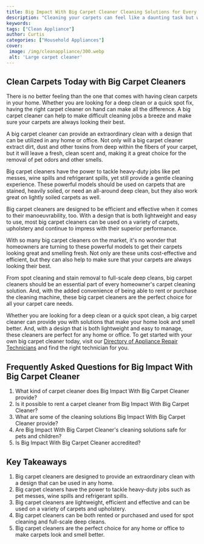 ```yaml
---
title: Big Impact With Big Carpet Cleaner Cleaning Solutions for Every Home
description: "Cleaning your carpets can feel like a daunting task but with the right equipment it doesnt have to be Discover the best carpet cleaners and cleaning solutions for your home to make a big impact with minimal effort"
keywords: 
tags: ["Clean Appliance"]
author: Curtis
categories: ["Household Appliances"]
cover: 
 image: /img/cleanappliance/300.webp
 alt: 'Large carpet cleaner'
---
```

## Clean Carpets Today with Big Carpet Cleaners
There is no better feeling than the one that comes with having clean carpets in your home. Whether you are looking for a deep clean or a quick spot fix, having the right carpet cleaner on hand can make all the difference. A big carpet cleaner can help to make difficult cleaning jobs a breeze and make sure your carpets are always looking their best. 

A big carpet cleaner can provide an extraordinary clean with a design that can be utilized in any home or office. Not only will a big carpet cleaner extract dirt, dust and other toxins from deep within the fibers of your carpet, but it will leave a fresh, clean scent and, making it a great choice for the removal of pet odors and other smells.

Big carpet cleaners have the power to tackle heavy-duty jobs like pet messes, wine spills and refrigerant spills, yet still provide a gentle cleaning experience. These powerful models should be used on carpets that are stained, heavily soiled, or need an all-around deep clean, but they also work great on lightly soiled carpets as well. 

Big carpet cleaners are designed to be efficient and effective when it comes to their manoeuvrability, too. With a design that is both lightweight and easy to use, most big carpet cleaners can be used on a variety of carpets, upholstery and continue to impress with their superior performance.

With so many big carpet cleaners on the market, it's no wonder that homeowners are turning to these powerful models to get their carpets looking great and smelling fresh. Not only are these units cost-effective and efficient, but they can also help to make sure that your carpets are always looking their best. 

From spot cleaning and stain removal to full-scale deep cleans, big carpet cleaners should be an essential part of every homeowner's carpet cleaning solution. And, with the added convenience of being able to rent or purchase the cleaning machine, these big carpet cleaners are the perfect choice for all your carpet care needs.

Whether you are looking for a deep clean or a quick spot clean, a big carpet cleaner can provide you with solutions that make your home look and smell better. And, with a design that is both lightweight and easy to manage, these cleaners are perfect for any home or office. To get started with your own big carpet cleaner today, visit our [Directory of Appliance Repair Technicians](./pages/appliance-repair-technicians) and find the right technician for you.

## Frequently Asked Questions for Big Impact With Big Carpet Cleaner
1. What kind of carpet cleaner does Big Impact With Big Carpet Cleaner provide?
2. Is it possible to rent a carpet cleaner from Big Impact With Big Carpet Cleaner?
3. What are some of the cleaning solutions Big Impact With Big Carpet Cleaner provide?
4. Are Big Impact With Big Carpet Cleaner's cleaning solutions safe for pets and children?
5. Is Big Impact With Big Carpet Cleaner accredited?

## Key Takeaways 
1. Big carpet cleaners are designed to provide an extraordinary clean with a design that can be used in any home.
2. Big carpet cleaners have the power to tackle heavy-duty jobs such as pet messes, wine spills and refrigerant spills.
3. Big carpet cleaners are lightweight, efficient and effective and can be used on a variety of carpets and upholstery. 
4. Big carpet cleaners can be both rented or purchased and used for spot cleaning and full-scale deep cleans.
5. Big carpet cleaners are the perfect choice for any home or office to make carpets look and smell better.
